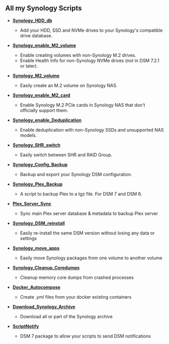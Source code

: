 ## All my Synology Scripts

- **<a href="https://github.com/007revad/Synology_HDD_db">Synology_HDD_db</a>**
  - Add your HDD, SSD and NVMe drives to your Synology's compatible drive database.

- **<a href="https://github.com/007revad/Synology_enable_M2_volume">Synology_enable_M2_volume</a>**
  - Enable creating volumes with non-Synology M.2 drives.
  - Enable Health Info for non-Synology NVMe drives (not in DSM 7.2.1 or later).

- **<a href="https://github.com/007revad/Synology_M2_volume">Synology_M2_volume</a>**
  - Easily create an M.2 volume on Synology NAS.

- **<a href="https://github.com/007revad/Synology_enable_M2_card">Synology_enable_M2_card</a>**
  - Enable Synology M.2 PCIe cards in Synology NAS that don't officially support them.

- **<a href="https://github.com/007revad/Synology_enable_Deduplication">Synology_enable_Deduplication</a>**
  - Enable deduplication with non-Synology SSDs and unsupported NAS models.

- **<a href="https://github.com/007revad/Synology_SHR_switch">Synology_SHR_switch</a>**
  - Easily switch between SHR and RAID Group.

- **<a href="https://github.com/007revad/Synology_Config_Backup">Synology_Config_Backup</a>**
  - Backup and export your Synology DSM configuration.

- **<a href="https://github.com/007revad/Synology_Plex_Backup">Synology_Plex_Backup</a>**
  - A script to backup Plex to a tgz file. For DSM 7 and DSM 6.

- **<a href="https://github.com/007revad/Plex_Server_Sync">Plex_Server_Sync</a>**
  - Sync main Plex server database & metadata to backup Plex server

- **<a href="https://github.com/007revad/Synology_DSM_reinstall">Synology_DSM_reinstall</a>**
  - Easily re-install the same DSM version without losing any data or settings

- **<a href="https://github.com/007revad/Synology_DSM_reinstall">Synology_move_apps</a>**
  - Easily move Synology packages from one volume to another volume

- **<a href="https://github.com/007revad/Synology_Cleanup_Coredumps">Synology_Cleanup_Coredumps</a>**
  - Cleanup memory core dumps from crashed processes
 
- **<a href="https://github.com/007revad/Docker_Autocompose">Docker_Autocompose</a>**
  - Create .yml files from your docker existing containers

- **<a href="https://github.com/007revad/Download_Synology_Archive">Download_Synology_Archive</a>**
  - Download all or part of the Synology archive

- **<a href="https://github.com/007revad/ScriptNotify">ScriptNotify</a>**
  - DSM 7 package to allow your scripts to send DSM notifications
